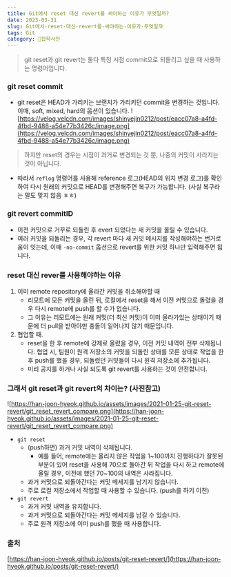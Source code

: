 ```yaml
---
title: Git에서 reset 대신 revert를 써야하는 이유가 무엇일까?
date: 2023-03-31
slug: Git에서-reset-대신-revert를-써야하는-이유가-무엇일까
tags: Git
category: 🙏잡학사전
---
```


> git reset과 git revert는 둘다 특정 시점 commit으로 되돌리고 싶을 때 사용하는 명령어입니다.

### git reset commit

- git reset은 HEAD가 가리키는 브랜치가 가리키던 commit을 변경하는 것입니다. 이때, soft, mixed, hard의 옵션이 있습니다.
  ![https://velog.velcdn.com/images/shinyejin0212/post/eacc07a8-a4fd-4fbd-9488-a54e77b3426c/image.png](https://velog.velcdn.com/images/shinyejin0212/post/eacc07a8-a4fd-4fbd-9488-a54e77b3426c/image.png)

> 하지만 reset의 경우는 시점이 과거로 변경되는 것 뿐, 나중의 커밋이 사라지는 것이 아닙니다.

- 따라서 `reflog` 명령어를 사용해 reference 로그(HEAD의 위치 변경 로그)를 확인하여 다시 원래의 커밋으로 HEAD를 변경해주면 복구가 가능합니다. (사실 복구라는 말도 맞지 않음 ㅎㅎ)

### git revert commitID

- 이전 커밋으로 거꾸로 되돌린 후 evert 되었다는 새 커밋을 올릴 수 있습니다.
- 여러 커밋을 되돌리는 경우, 각 revert 마다 새 커밋 메시지를 작성해야하는 번거로움이 잇는데, 이때 `-no-commit` 옵션으로 revert를 위한 커밋 하나만 입력해주면 됩니다.

### reset 대신 rever를 사용해야하는 이유

1. 이미 remote repository에 올라간 커밋을 취소해야할 때
   - 리모트에 모든 커밋을 올린 뒤, 로컬에서 reset을 해서 이전 커밋으로 돌렸을 경우 다시 remote에 push를 할 수가 없습니다.
   - 그 이유는 리모트에는 원래 커밋(더 최신 커밋)이 이미 올라가있는 상태이기 때문에 더 pull을 받아야만 충돌이 일어나지 않기 때문입니다.
2. 협업할 때.
   - reset을 한 후 remote에 강제로 올렸을 경우, 이전 커밋 내역이 전부 삭제됩니다. 협업 시, 팀원이 원격 저장소의 커밋을 되돌린 상태를 모른 상태로 작업을 한후 push를 했을 경우, 되돌렸던 커밋들이 다시 원격 저장소에 추가됩니다.
   - 미리 공지를 하거나 사실 되도록 git revert를 사용하는 것이 안전합니다.

### 그래서 git reset과 git revert의 차이는? (사진참고)

![https://han-joon-hyeok.github.io/assets/images/2021-01-25-git-reset-revert/git_reset_revert_compare.png](https://han-joon-hyeok.github.io/assets/images/2021-01-25-git-reset-revert/git_reset_revert_compare.png)

- `git reset`
  - (push하면) 과거 커밋 내역이 삭제됩니다.
    - 예를 들어, remote에는 올리지 않은 작엄을 1~100까지 진행하다가 잘못된 부분이 있어 reset을 사용해 70으로 돌아간 뒤 작업을 다시 하고 remote에 올릴 경우, 이전에 했던 70~100의 내역은 사라집니다.
  - 과거 커밋으로 되돌아간다는 커밋 메세지를 남기지 않습니다.
  - 주로 로컬 저장소에서 작업할 때 사용할 수 있습니다. (push를 하기 이전)
- `git revert`
  - 과거 커밋 내역을 유지합니다.
  - 과거 커밋으로 되돌아간다는 커밋 메세지를 남길 수 있습니다.
  - 주로 원격 저장소에 이미 push를 했을 때 사용합니다.

### 출처

[https://han-joon-hyeok.github.io/posts/git-reset-revert/](https://han-joon-hyeok.github.io/posts/git-reset-revert/)
